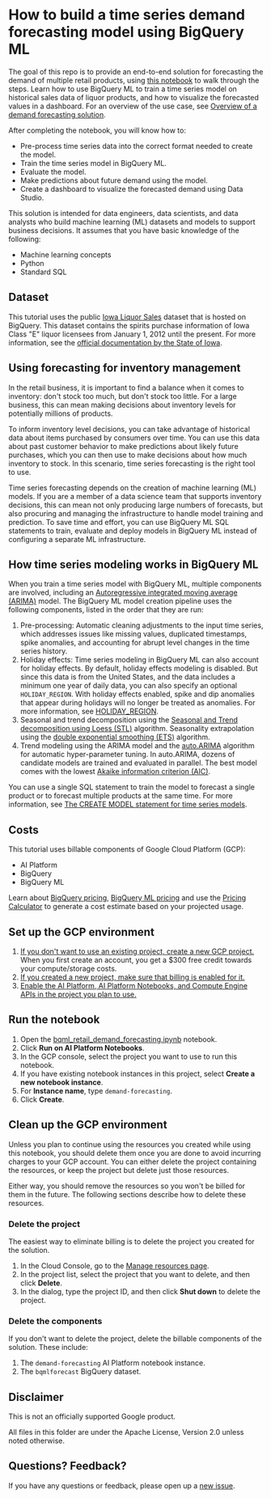 # How to build a time series demand forecasting model using BigQuery ML

The goal of this repo is to provide an end-to-end solution for forecasting the demand of multiple retail products, using [this notebook](bqml_retail_demand_forecasting.ipynb) to walk through the steps. Learn how to use BigQuery ML to train a time series model on historical sales data of liquor products, and how to visualize the forecasted values in a dashboard. For an overview of the use case, see [Overview of a demand forecasting solution](https://cloud.google.com/architecture/demand-forecasting-overview).

After completing the notebook, you will know how to:

* Pre-process time series data into the correct format needed to create the model.
* Train the time series model in BigQuery ML.
* Evaluate the model.
* Make predictions about future demand using the model.
* Create a dashboard to visualize the forecasted demand using Data Studio.

This solution is intended for data engineers, data scientists, and data analysts
who build machine learning (ML) datasets and models to support business
decisions. It assumes that you have basic knowledge of the following:

* Machine learning concepts
* Python
* Standard SQL

## Dataset

This tutorial uses the public
[Iowa Liquor Sales](https://console.cloud.google.com/marketplace/product/iowa-department-of-commerce/iowa-liquor-sales)
dataset that is hosted on BigQuery. This dataset contains the
spirits purchase information of Iowa Class "E" liquor licensees from
January 1, 2012 until the present. For more information, see the
[official documentation by the State of Iowa](https://data.iowa.gov/Sales-Distribution/Iowa-Liquor-Sales/m3tr-qhgy).

## Using forecasting for inventory management

In the retail business, it is important to find a balance when it comes to
inventory: don't stock too much, but don't stock too little. For a large
business, this can mean making decisions about inventory levels for
potentially millions of products.

To inform inventory level decisions, you can take advantage of historical
data about items purchased by consumers over time. You can use this data about
past customer behavior to make predictions about likely future purchases, which
you can then use to make decisions about how much inventory to stock. In this
scenario, time series forecasting is the right tool to use.

Time series forecasting depends on the creation of machine learning (ML) models.
If you are a member of a data science team that supports inventory decisions,
this can mean not only producing large numbers of forecasts, but also procuring
and managing the infrastructure to handle model training and prediction. To
save time and effort, you can use BigQuery ML SQL statements to
train, evaluate and deploy models in BigQuery ML instead of
configuring a separate ML infrastructure.

## How time series modeling works in BigQuery ML

When you train a time series model with BigQuery ML, multiple
components are involved, including an
[Autoregressive integrated moving average (ARIMA)](https://en.wikipedia.org/wiki/Autoregressive_integrated_moving_average)
model. The BigQuery ML model creation pipeline uses the following
components, listed in the order that they are run:

1.  Pre-processing: Automatic cleaning adjustments to the input time
    series, which addresses issues like missing values, duplicated timestamps,
    spike anomalies, and accounting for abrupt level changes in the time series
    history.
1.  Holiday effects: Time series modeling in BigQuery ML can also account
    for holiday effects. By default, holiday effects modeling is disabled. But
    since this data is from the United States, and the data includes a minimum
    one year of daily data, you can also specify an optional `HOLIDAY_REGION`.
    With holiday effects enabled, spike and dip anomalies that appear during
    holidays will no longer be treated as anomalies. For more information, see
    [HOLIDAY_REGION](https://cloud.google.com/bigquery-ml/docs/reference/standard-sql/bigqueryml-syntax-create-time-series#holiday_region).
1.  Seasonal and trend decomposition using the
    [Seasonal and Trend decomposition using Loess (STL)](https://otexts.com/fpp2/stl.html)
    algorithm. Seasonality extrapolation using the
    [double exponential smoothing (ETS)](https://en.wikipedia.org/wiki/Exponential_smoothing#Double_exponential_smoothing)
    algorithm.
1.  Trend modeling using the ARIMA model and the
    [auto.ARIMA](https://otexts.com/fpp2/arima-r.html)
    algorithm for automatic hyper-parameter tuning. In auto.ARIMA, dozens of
    candidate models are trained and evaluated in parallel. The best model comes
    with the lowest
    [Akaike information criterion (AIC)](https://wikipedia.org/wiki/Akaike_information_criterion).

You can use a single SQL statement to train the model to forecast a single
product or to forecast multiple products at the same time. For more
information, see
[The CREATE MODEL statement for time series models](https://cloud.google.com/bigquery-ml/docs/reference/standard-sql/bigqueryml-syntax-create-time-series).

## Costs 

This tutorial uses billable components of Google Cloud Platform (GCP):

* AI Platform
* BigQuery
* BigQuery ML

Learn about [BigQuery pricing](https://cloud.google.com/bigquery/pricing), [BigQuery ML
pricing](https://cloud.google.com/bigquery-ml/pricing) and use the [Pricing
Calculator](https://cloud.google.com/products/calculator/)
to generate a cost estimate based on your projected usage.

## Set up the GCP environment

1. [If you don't want to use an existing project, create a new GCP project.](https://console.cloud.google.com/cloud-resource-manager) When you first create an account, you get a $300 free credit towards your compute/storage costs.
1. [If you created a new project, make sure that billing is enabled for it.](https://cloud.google.com/billing/docs/how-to/modify-project)
1. [Enable the AI Platform, AI Platform Notebooks, and Compute Engine APIs in the project you plan to use.](https://console.cloud.google.com/flows/enableapi?apiid=ml.googleapis.com,notebooks.googleapis.com,compute_component)

## Run the notebook

1. Open the [bqml_retail_demand_forecasting.ipynb](bqml_retail_demand_forecasting.ipynb) notebook.
1. Click **Run on AI Platform Notebooks**.
2. In the GCP console, select the project you want to use to run this notebook.
3. If you have existing notebook instances in this project, select **Create a new notebook instance**.
4. For **Instance name**, type `demand-forecasting`.
5. Click **Create**.

## Clean up the GCP environment

Unless you plan to continue using the resources you created while using this notebook, you should delete them once you are done
to avoid incurring charges to your GCP account. You can either delete the project containing the resources, or
keep the project but delete just those resources.

Either way, you should remove the resources so you won't be billed for them in
the future. The following sections describe how to delete these resources.

### Delete the project

The easiest way to eliminate billing is to delete the project you created for
the solution.

1. In the Cloud Console, go to the [Manage resources page](https://console.cloud.google.com/cloud-resource-manager).
1. In the project list, select the project that you want to delete, and then click **Delete**.
1. In the dialog, type the project ID, and then click **Shut down** to delete the project.

### Delete the components

If you don't want to delete the project, delete the billable components of the solution.
These include:

1. The `demand-forecasting` AI Platform notebook instance.
2. The `bqmlforecast` BigQuery dataset.

## Disclaimer
This is not an officially supported Google product.

All files in this folder are under the Apache License, Version 2.0 unless noted otherwise.

## Questions? Feedback?
If you have any questions or feedback, please open up a [new issue](https://github.com/GoogleCloudPlatform/analytics-componentized-patterns/issues).
